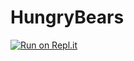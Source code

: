 # HungryBears

[![Run on Repl.it](https://repl.it/badge/github/Shisah/HungryBears)](https://repl.it/github/Shisah/HungryBears)
